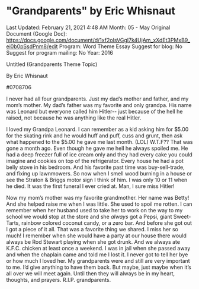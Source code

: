 # "Grandparents" by Eric Whisnaut

Last Updated: February 21, 2021 4:48 AM
Month: 05 - May
Original Document (Google Doc): https://docs.google.com/document/d/1xf2oIsVGgI7k4UjAm_xXdEt3PMxB9_ei0b0pSsdPnm8/edit
Program: Word Theme Essay
Suggest for blog: No
Suggest for program mailing: No
Year: 2016

Untitled (Grandparents Theme Topic)

By Eric Whisnaut

#0708706

I never had all four grandparents. Just my dad’s mother and father, and my mom’s mother. My dad’s father was my favorite and only grandpa. His name was Leonard but everyone called him Hitler-- just because of the hell he raised, not because he was anything like the real Hitler.

I loved my Grandpa Leonard. I can remember as a kid asking him for $5.00 for the skating rink and he would huff and puff, cuss and grunt, then ask what happened to the $5.00 he gave me last month. (LOL) W.T.F?? That was gone a month ago. Even though he gave me hell he always spoiled me. He had a deep freezer full of ice cream only and they had every cake you could imagine and cookies on top of the refrigerator. Every house he had a pot belly stove in his bedroom. And his favorite past time was buy-sell-trade, and fixing up lawnmowers. So now when I smell wood burning in a house or see the Straton & Briggs motor sign I think of him. I was only 10 or 11 when he died. It was the first funeral I ever cried at. Man, I sure miss Hitler!

Now my mom’s mother was my favorite grandmother. Her name was Betty! And she helped raise me when I was little. She used to spoil me rotten. I can remember when her husband used to take her to work on the way to my school we would stop at the store and she *always* got a Pepsi, giant Sweet-Tarts, rainbow colored coconut candy, or a zero bar. And before she got out I got a piece of it all. That was a favorite thing we shared. I miss her so much! I remember when she would have a party at our house there would always be Rod Stewart playing when she got drunk. And we always ate K.F.C. chicken at least once a weekend. I was in jail when she passed away and when the chaplain came and told me I lost it. I never got to tell her bye or how much I loved her. My grandparents were and still are very important to me. I’d give anything to have them back. But maybe, just maybe when it’s all over we will meet again. Until then they will always be in my heart, thoughts, and prayers. R.I.P. grandparents.